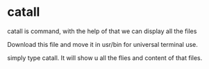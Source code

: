 # catall
catall is command, with the help of that we can display all the files

Download this file and move it in usr/bin
for universal terminal use.

simply type catall. It will show u all the flies and content of that files.
